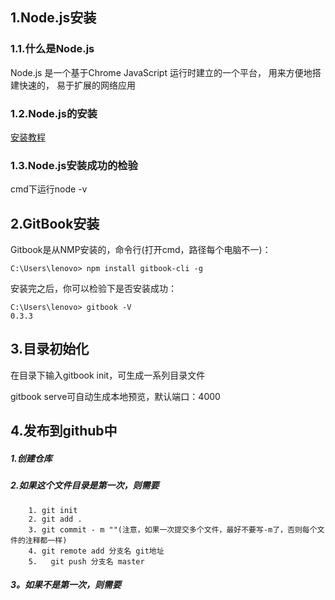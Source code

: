 ## 1.Node.js安装

### 1.1.什么是Node.js

 Node.js 是一个基于Chrome JavaScript 运行时建立的一个平台， 用来方便地搭建快速的， 易于扩展的网络应用 



### 1.2.Node.js的安装

[安装教程]( https://blog.gtwang.org/web-development/install-node-js-in-windows-mac-os-x-linux/ )



### 1.3.Node.js安装成功的检验

cmd下运行node -v





## 2.GitBook安装

Gitbook是从NMP安装的，命令行(打开cmd，路径每个电脑不一)：

```
C:\Users\lenovo> npm install gitbook-cli -g
```

安装完之后，你可以检验下是否安装成功：

```
C:\Users\lenovo> gitbook -V
0.3.3
```





## 3.目录初始化

在目录下输入gitbook init，可生成一系列目录文件

gitbook serve可自动生成本地预览，默认端口：4000





## 4.发布到github中



##### 1.创建仓库

##### 2.如果这个文件目录是第一次，则需要

		1. git init
  		2. git add .
  		3. git commit - m ""(注意，如果一次提交多个文件，最好不要写-m了，否则每个文件的注释都一样)
  		4. git remote add 分支名 git地址 
  		5.   git push 分支名 master   



##### 3。如果不是第一次，则需要